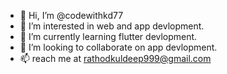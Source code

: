 - 👋 Hi, I’m @codewithkd77
- 👀 I’m interested in web and app devlopment.
- 🌱 I’m currently learning flutter devlopment.
- 💞️ I’m looking to collaborate on app devlopment.
- 📫 reach me at rathodkuldeep999@gmail.com

<!---
codewithkd77/codewithkd77 is a ✨ special ✨ repository because its `README.md` (this file) appears on your GitHub profile.
You can click the Preview link to take a look at your changes.
--->
